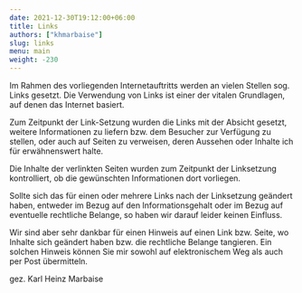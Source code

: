 ```yaml
---
date: 2021-12-30T19:12:00+06:00
title: Links 
authors: ["khmarbaise"]
slug: links
menu: main
weight: -230
---
```


Im Rahmen des vorliegenden Internetauftritts werden an vielen Stellen sog.
Links gesetzt. Die Verwendung von Links ist einer der vitalen Grundlagen, auf denen
das Internet basiert.

Zum Zeitpunkt der Link-Setzung wurden die Links mit der Absicht gesetzt, weitere
Informationen zu liefern bzw. dem Besucher zur Verfügung zu stellen, oder auch
auf Seiten zu verweisen, deren Aussehen oder Inhalte ich für erwähnenswert
halte.

Die Inhalte der verlinkten Seiten wurden zum Zeitpunkt der Linksetzung
kontrolliert, ob die gewünschten Informationen dort vorliegen.

Sollte sich das für einen oder mehrere Links nach der Linksetzung geändert
haben, entweder im Bezug auf den Informationsgehalt oder im Bezug auf
eventuelle rechtliche Belange, so haben wir darauf leider keinen Einfluss.

Wir sind aber sehr dankbar für einen Hinweis auf einen Link bzw. Seite, wo
Inhalte sich geändert haben bzw. die rechtliche Belange tangieren. Ein solchen
Hinweis können Sie mir sowohl auf elektronischem Weg als auch per Post
übermitteln.

gez. Karl Heinz Marbaise
